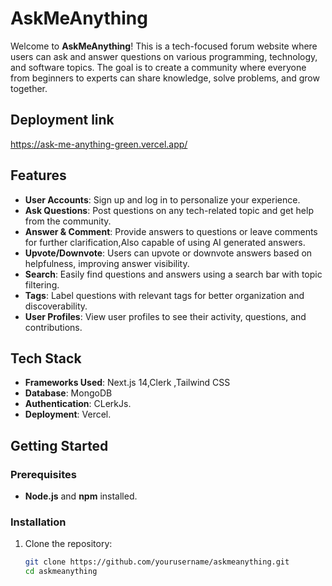 # AskMeAnything

Welcome to **AskMeAnything**! This is a tech-focused forum website where users can ask and answer questions on various programming, technology, and software topics. The goal is to create a community where everyone from beginners to experts can share knowledge, solve problems, and grow together.

## Deployment link

https://ask-me-anything-green.vercel.app/

## Features

- **User Accounts**: Sign up and log in to personalize your experience.
- **Ask Questions**: Post questions on any tech-related topic and get help from the community.
- **Answer & Comment**: Provide answers to questions or leave comments for further clarification,Also capable of using AI generated answers.
- **Upvote/Downvote**: Users can upvote or downvote answers based on helpfulness, improving answer visibility.
- **Search**: Easily find questions and answers using a search bar with topic filtering.
- **Tags**: Label questions with relevant tags for better organization and discoverability.
- **User Profiles**: View user profiles to see their activity, questions, and contributions.

## Tech Stack

- **Frameworks Used**: Next.js 14,Clerk ,Tailwind CSS
- **Database**: MongoDB
- **Authentication**: CLerkJs.
- **Deployment**: Vercel.

## Getting Started

### Prerequisites

- **Node.js** and **npm** installed.

### Installation

1. Clone the repository:
   ```bash
   git clone https://github.com/yourusername/askmeanything.git
   cd askmeanything
